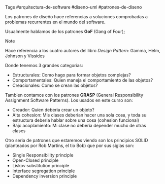 Tags #arquitectura-de-software #diseno-uml #patrones-de-diseno 

Los patrones de diseño hace referencias a soluciones comprobadas a problemas recurrentes en el mundo del software.

Usualmente hablamos de los patrones **GoF** (Gang of Four);

>[!NOTE]
>Hace referencia a los cuatro autores del libro *Design Pattern*: Gamma, Helm, Johnson y Vissides

Donde tenemos 3 grandes categorias:

- Estructurales: Como hago para formar objetos complejas?
- Comportamentales: Quien maneja el comportamiento de las objetos?
- Creacionales: Como se crean las objetos?

Tambien contamos con los patrones **GRASP** (General Responsibility Assignment Software Patterns). Los usados en este curso son:

- Creador: Quien deberia crear un objeto?
- Alta cohesion: Mis clases deberian hacer una sola cosa, y toda su estructura deberia hablar sobre una cosa (cohesion funcional)
- Bajo acoplamiento: Mi clase no deberia depender mucho de otras clases

Otro seria de patrones que estaremos viendo son los principios SOLID (planteados por Rob Martins, el tio Bob) que por sus siglas son:

- Single Responsibility principle
- Open-Closed principle
- Liskov substitution principle
- Interface segregation principle
- Dependency inversion principle
